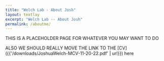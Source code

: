 ```yaml
---
title: "Welch Lab - About Josh"
layout: textlay
excerpt: "Welch Lab -- About Josh"
permalink: /aboutme/
---
```

THIS IS A PLACEHOLDER PAGE FOR WHATEVER YOU MAY WANT TO DO

ALSO WE SHOULD REALLY MOVE THE LINK TO THE [CV]({{'/downloads/JoshuaWelch-MCV-11-20-22.pdf' | url}}) here
